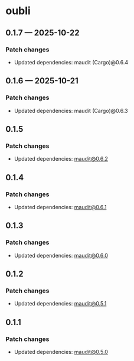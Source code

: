 # oubli

## 0.1.7 — 2025-10-22

### Patch changes

- Updated dependencies: maudit (Cargo)@0.6.4

## 0.1.6 — 2025-10-21

### Patch changes

- Updated dependencies: maudit (Cargo)@0.6.3

## 0.1.5

### Patch changes

- Updated dependencies: maudit@0.6.2


## 0.1.4

### Patch changes

- Updated dependencies: maudit@0.6.1


## 0.1.3

### Patch changes

- Updated dependencies: maudit@0.6.0


## 0.1.2

### Patch changes

- Updated dependencies: maudit@0.5.1


## 0.1.1

### Patch changes

- Updated dependencies: maudit@0.5.0

